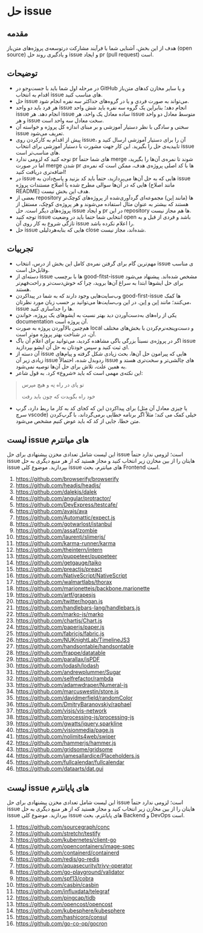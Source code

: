 # حل issue

## مقدمه
هدف از این بخش، آشنایی شما با فرآیند مشارکت درتوسعه‌ی پروژه‌های متن‌باز (open source) و یادگیری روند حل issue و ایجاد pr (pull request) است.

## توضیحات 

- در ﻣﺮﺣﻠﻪ اول ﺷﻤﺎ ﺑﺎﯾﺪ ﺑﺎ جست‌و‌جو در GitHub و ﯾﺎ ﺳﺎﯾﺮ ﻣﺨﺎزن ﮐﺪﻫﺎی ﻣﺘﻦﺑﺎز اﻗﺪام ﺑﻪ اﻧﺘﺨﺎب issue های ﻣﻨﺎﺳﺐ کنید.
- ﺣﻞ issue ﻣﯽﺗﻮاﻧﺪ ﺑﻪ ﺻﻮرت ﻓﺮدی و ﯾﺎ در ﮔﺮوهﻫﺎی ﺣﺪاﮐﺜﺮ ﺳﻪ ﻧﻔﺮه اﻧﺠﺎم ﺷﻮد.
- ﻫﺮ ﻓﺮد ﺑﺎﯾﺪ دو واﺣﺪ issue اﻧﺠﺎم دﻫﺪ؛ ﺑﻨﺎﺑﺮاﯾﻦ یک گروه ﺳﻪ ﻧﻔﺮه ﺑﺎﯾﺪ شش واﺣﺪ issue اﻧﺠﺎم دﻫﺪ. ﻫﺮ issue ﺳﺎده ﻣﻌﺎدل ﯾﮏ واﺣﺪ، ﻫﺮ issue ﻣﺘﻮﺳﻂ ﻣﻌﺎدل دو واﺣﺪ و ﻫﺮ issue ﺳﺨﺖ ﻣﻌﺎدل ﺳﻪ واﺣﺪ است.
- ﺳﺨﺘﯽ و ﺳﺎدﮔﯽ با نظر دستیار آموزشی و بر مبنای اﻧﺪازه ﮐﻞ ﭘﺮوژه و ﺧﻮاﺳﺘﻪ آن issue ﺗﻌﺮﯾﻒ می‌شود.
- پیش از اقدام به کارکردن روی issue، آن را برای دستیار آموزشی ارسال کنید و تاییدیه‌ی حل را بگیرید. این کار جهت مشورت با دستیار آموزشی برای انتخاب issue های مناسب‌تر است.
- توجه کنید که لزومی ندارد pr های شما حتماً merge شوند تا نمره‌ی آن‌ها را بگیرید، اما در صورت merge شدن pr ها با کد اصلی پروژه‌ی هدف، ممکن است که نمره‌ی اضافه‌تری دریافت کنید!
- در issue هایی که به حل آن‌ها می‌پردازید، حتماً باید کد بزنید و پاسخ‌دادن به issue هایی که در آن‌ها سوالی مطرح شده یا اصلاح مستندات پروژه (مانند اصلاح README) هدف این بخش نیست.
-  بعضی از repository ها (مانند [این](https://github.com/thinkswell/javascript-mini-projects)) مجموعه‌ای گردآوری‌شده از پروژه‌های کوچک‌تر هستند که بیشتر به عنوان مثال استفاده می‌شوند و هر پروژه‌ی کوچک، مستقل از پروژه‌های دیگر است. حل issue و ایجاد pr در این repository ها هم مجاز نیست.
- توجه کنید issue اﻧﺘﺨﺎﺑﯽ ﺷﻤﺎ ﺣﺘﻤﺎ ﺑﺎﯾﺪ در وﺿﻌﯿﺖ open ﺑﺎﺷﺪ و ﻓﺮدی از ﻗﺒﻞ و ﺑﻪ ﺗﺎزﮔﯽ ﺷﺮوع به ﮐﺎر روی آن issue را اﻋﻼم ﻧﮑﺮده باشد.
-  حل issue هایی که بنابه‌هردلیلی close شده‌اند، مجاز نیست.

## تجربیات
- مهم‌ترین گام برای گرفتن نمره‌ی کامل این بخش از درس، انتخاب issue ی مناسب وقابل‌حل است.
- دسته‌ای از issue ها با برچسب good-fitst-issue مشخص شده‌اند. پیشنهاد می‌شود برای حل ایشوها ابتدا به سراغ آن‌ها بروید، چرا که خوش‌دست‌تر و راحت‌فهم‌تر هستند.
- وب‌سایت‌هایی وجود دارند که به شما در پیداکردن good-first-issue ها کمک می‌کنند؛ مانند [این](https://goodfirstissue.dev/) و [این](https://github.com/topics/good-first-issue). در این وب‌سایت‌ها می‌توانید بر حسب زبان مورد نظرتان، issue ها را جداسازی کنید.
- یکی از راه‌های به‌دست‌آوردن دید بهتر نسبت به ایشوهای یک پروژه، خواندن documentation آن پروژه است.
- هم‌چنین بالاآوردن پروژه به صورت local و دست‌و‌پنجه‌نرم‌کردن با بخش‌های مختلف آن، در شناخت بهتر پروژه موثر است.
- اگر در پروژه‌ی نسبتاً بزرگی باگی مشاهده کردید، می‌توانید برای اعلام آن باگ issue ای ثبت کنید و سپس خودتان به حل آن ایشو بپردازید.
- آن دسته از issue هایی که پیرامون حل آن‌ها، بحث زیادی شکل گرفته و پیام‌های زیادی زیر آن issue ردوبدل شده، احتمالاً issue های چالشی‌تر و سخت‌تری هستد و به همین علت، تلاش برای حل آن‌ها توصیه نمی‌شود.
- این نکته‌ی مهمی است که باید «شروع» کرد. به قول شاعر:
> تو پای در راه نِه و هیچ مپرس
> 
> خود راه بگویدت که چون باید رفت
- برای پیداکردن این که کجای کد به کار ما ربط دارد، گرپ (یا چیزی معادل آن مثل سرچ vscode) خیلی کمک می کند؛ مثلاً اگر برنامه خطایی برمی‌گرداند، با گرپ‌کردن متن خطا، جایی از کد که باید عوض کنیم مشخص می‌شود.

## لیست issue های میانترم
این لیست شامل تعدادی مخزن پیشنهادی برای حل issue است؛ لزومی ندارد حتماً issue هایتان را از بین مخازن زیر انتخاب کنید و مجاز هستید که از هر منبع دیگری به حل issue بپردازید. موضوع کلی issue های میانترم، بحث Frontend است.

1. https://github.com/browserify/browserify
2. https://github.com/headjs/headjs/
3. https://github.com/dalekjs/dalek
4. https://github.com/angular/protractor/
5. https://github.com/DevExpress/testcafe/
6. https://github.com/avajs/ava
7. https://github.com/Automattic/expect.js
8. https://github.com/gotwarlost/istanbul
9. https://github.com/assaf/zombie
10. https://github.com/laurentj/slimerjs/
11. https://github.com/karma-runner/karma
12. https://github.com/theintern/intern
13. https://github.com/puppeteer/puppeteer
14. https://github.com/getgauge/taiko
15. https://github.com/preactjs/preact
16. https://github.com/NativeScript/NativeScript
17. https://github.com/walmartlabs/thorax
18. https://github.com/marionettejs/backbone.marionette
19. https://github.com/artf/grapesjs
20. https://github.com/twitter/hogan.js
21. https://github.com/handlebars-lang/handlebars.js
22. https://github.com/marko-js/marko
23. https://github.com/chartjs/Chart.js
24. https://github.com/paperjs/paper.js
25. https://github.com/fabricjs/fabric.js
26. https://github.com/NUKnightLab/TimelineJS3
27. https://github.com/handsontable/handsontable
28. https://github.com/frappe/datatable
29. https://github.com/parallax/jsPDF
30. https://github.com/lodash/lodash
31. https://github.com/andrewplummer/Sugar
32. https://github.com/selfrefactor/rambda
33. https://github.com/adamwdraper/Numeral-js
34. https://github.com/marcuswestin/store.js
35. https://github.com/davidmerfield/randomColor
36. https://github.com/DmitryBaranovskiy/raphael
37. https://github.com/visjs/vis-network
38. https://github.com/processing-js/processing-js
39. https://github.com/gwatts/jquery.sparkline
40. https://github.com/visionmedia/page.js
41. https://github.com/nolimits4web/swiper
42. https://github.com/hammerjs/hammer.js
43. https://github.com/gridsome/gridsome
44. https://github.com/jamesallardice/Placeholders.js
45. https://github.com/fullcalendar/fullcalendar
46. https://github.com/dataarts/dat.gui

## لیست issue های پایانترم
این لیست شامل تعدادی مخزن پیشنهادی برای حل issue است؛ لزومی ندارد حتماً issue هایتان را از بین مخازن زیر انتخاب کنید و مجاز هستید که از هر منبع دیگری به حل issue بپردازید. موضوع کلی issue های پایانترم، بحث Backend و DevOps است.

1. https://github.com/sourcegraph/conc
2. https://github.com/stretchr/testify
3. https://github.com/kubernetes/client-go
4. https://github.com/opencontainers/image-spec
5. https://github.com/containerd/containerd
6. https://github.com/redis/go-redis
7. https://github.com/aquasecurity/trivy-operator
8. https://github.com/go-playground/validator
9. https://github.com/spf13/cobra
10. https://github.com/casbin/casbin
11. https://github.com/influxdata/telegraf
12. https://github.com/pingcap/tidb
13. https://github.com/opencost/opencost
14. https://github.com/kubesphere/kubesphere
15. https://github.com/hashicorp/consul
16. https://github.com/go-co-op/gocron

